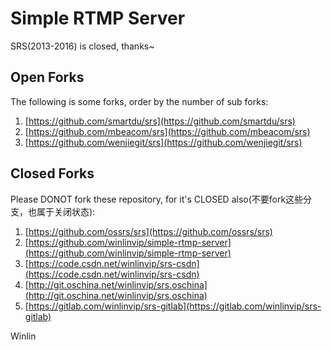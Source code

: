 Simple RTMP Server
==================

SRS(2013-2016) is closed, thanks~

## Open Forks

The following is some forks, order by the number of sub forks:

1. [https://github.com/smartdu/srs](https://github.com/smartdu/srs)
1. [https://github.com/mbeacom/srs](https://github.com/mbeacom/srs)
1. [https://github.com/wenjiegit/srs](https://github.com/wenjiegit/srs)

## Closed Forks

Please DONOT fork these repository, for it's CLOSED also(不要fork这些分支，也属于关闭状态):

1. [https://github.com/ossrs/srs](https://github.com/ossrs/srs)
1. [https://github.com/winlinvip/simple-rtmp-server](https://github.com/winlinvip/simple-rtmp-server)
1. [https://code.csdn.net/winlinvip/srs-csdn](https://code.csdn.net/winlinvip/srs-csdn)
1. [http://git.oschina.net/winlinvip/srs.oschina](http://git.oschina.net/winlinvip/srs.oschina)
1. [https://gitlab.com/winlinvip/srs-gitlab](https://gitlab.com/winlinvip/srs-gitlab)

Winlin

